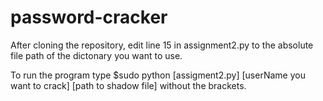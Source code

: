 # password-cracker

After cloning the repository, edit line 15 in assignment2.py to the absolute file path of the dictonary you want to use.


To run the program type $sudo python [assigment2.py] [userName you want to crack] [path to shadow file] without the brackets.
